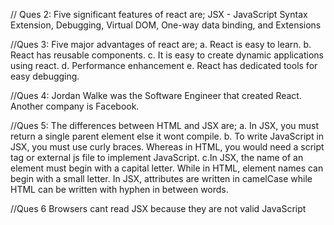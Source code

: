 
// Ques 2: Five significant features of react are; JSX - JavaScript Syntax Extension, Debugging, Virtual DOM, One-way data binding, and Extensions

//Ques 3: Five major advantages of react are;
a. React is easy to learn.
b. React has reusable components.
c. It is easy to create dynamic applications using react.
d. Performance enhancement
e. React has dedicated tools for easy debugging.

//Ques 4: Jordan Walke was the Software Engineer that created React. Another company is Facebook.

//Ques 5: The differences between HTML and JSX are;
a. In JSX, you must return a single parent element else it wont compile.
b. To write JavaScript in JSX, you must use curly braces. Whereas in HTML, you would need a script tag or external js file to implement JavaScript.
c.In JSX, the name of an element must begin with a capital letter. While in HTML, element names can begin with a small letter.
In JSX, attributes are written in camelCase while HTML can be written with hyphen in between words.

//Ques 6
Browsers cant read JSX because they are not valid JavaScript

